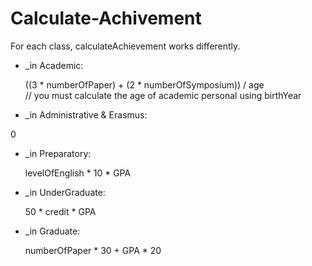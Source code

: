 # Calculate-Achivement

For each class, calculateAchievement works differently. 
-	_in Academic:

	   ((3 * numberOfPaper) + (2 * numberOfSymposium)) / age         
                 // you must calculate the age of academic personal using birthYear

-	_in Administrative & Erasmus:

  0
	
-	_in Preparatory:

	levelOfEnglish * 10 * GPA
	
-	_in UnderGraduate:

	50 * credit * GPA
	
-	_in Graduate:

	numberOfPaper * 30 + GPA * 20
